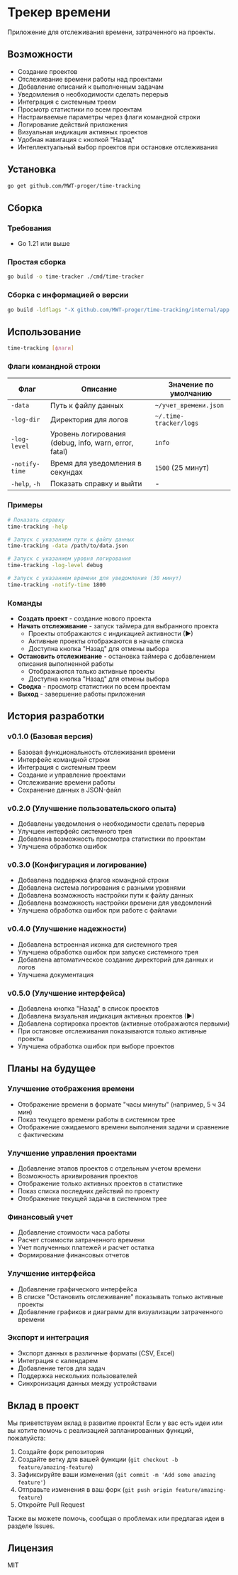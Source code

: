 # Трекер времени

Приложение для отслеживания времени, затраченного на проекты.

## Возможности

- Создание проектов
- Отслеживание времени работы над проектами
- Добавление описаний к выполненным задачам
- Уведомления о необходимости сделать перерыв
- Интеграция с системным треем
- Просмотр статистики по всем проектам
- Настраиваемые параметры через флаги командной строки
- Логирование действий приложения
- Визуальная индикация активных проектов
- Удобная навигация с кнопкой "Назад"
- Интеллектуальный выбор проектов при остановке отслеживания

## Установка

```bash
go get github.com/MWT-proger/time-tracking
```

## Сборка

### Требования
- Go 1.21 или выше

### Простая сборка
```bash
go build -o time-tracker ./cmd/time-tracker
```

### Сборка с информацией о версии
```bash
go build -ldflags "-X github.com/MWT-proger/time-tracking/internal/app.BuildDate=$(date -u +%Y-%m-%d) -X github.com/MWT-proger/time-tracking/internal/app.GitCommit=$(git rev-parse --short HEAD)" -o time-tracker ./cmd/time-tracker
```

## Использование

```bash
time-tracking [флаги]
```

### Флаги командной строки

| Флаг | Описание | Значение по умолчанию |
|------|----------|------------------------|
| `-data` | Путь к файлу данных | `~/учет_времени.json` |
| `-log-dir` | Директория для логов | `~/.time-tracker/logs` |
| `-log-level` | Уровень логирования (debug, info, warn, error, fatal) | `info` |
| `-notify-time` | Время для уведомления в секундах | `1500` (25 минут) |
| `-help`, `-h` | Показать справку и выйти | - |

### Примеры

```bash
# Показать справку
time-tracking -help

# Запуск с указанием пути к файлу данных
time-tracking -data /path/to/data.json

# Запуск с указанием уровня логирования
time-tracking -log-level debug

# Запуск с указанием времени для уведомления (30 минут)
time-tracking -notify-time 1800
```

### Команды

- **Создать проект** - создание нового проекта
- **Начать отслеживание** - запуск таймера для выбранного проекта
  - Проекты отображаются с индикацией активности (▶)
  - Активные проекты отображаются в начале списка
  - Доступна кнопка "Назад" для отмены выбора
- **Остановить отслеживание** - остановка таймера с добавлением описания выполненной работы
  - Отображаются только активные проекты
  - Доступна кнопка "Назад" для отмены выбора
- **Сводка** - просмотр статистики по всем проектам
- **Выход** - завершение работы приложения

## История разработки

### v0.1.0 (Базовая версия)
- Базовая функциональность отслеживания времени
- Интерфейс командной строки
- Интеграция с системным треем
- Создание и управление проектами
- Отслеживание времени работы
- Сохранение данных в JSON-файл

### v0.2.0 (Улучшение пользовательского опыта)
- Добавлены уведомления о необходимости сделать перерыв
- Улучшен интерфейс системного трея
- Добавлена возможность просмотра статистики по проектам
- Улучшена обработка ошибок

### v0.3.0 (Конфигурация и логирование)
- Добавлена поддержка флагов командной строки
- Добавлена система логирования с разными уровнями
- Добавлена возможность настройки пути к файлу данных
- Добавлена возможность настройки времени для уведомлений
- Улучшена обработка ошибок при работе с файлами

### v0.4.0 (Улучшение надежности)
- Добавлена встроенная иконка для системного трея
- Улучшена обработка ошибок при запуске системного трея
- Добавлена автоматическое создание директорий для данных и логов
- Улучшена документация

### v0.5.0 (Улучшение интерфейса)
- Добавлена кнопка "Назад" в список проектов
- Добавлена визуальная индикация активных проектов (▶)
- Добавлена сортировка проектов (активные отображаются первыми)
- При остановке отслеживания показываются только активные проекты
- Улучшена обработка ошибок при выборе проектов

## Планы на будущее

### Улучшение отображения времени
- Отображение времени в формате "часы минуты" (например, 5 ч 34 мин)
- Показ текущего времени работы в системном трее
- Отображение ожидаемого времени выполнения задачи и сравнение с фактическим

### Улучшение управления проектами
- Добавление этапов проектов с отдельным учетом времени
- Возможность архивирования проектов
- Отображение только активных проектов в статистике
- Показ списка последних действий по проекту
- Отображение текущей задачи в системном трее

### Финансовый учет
- Добавление стоимости часа работы
- Расчет стоимости затраченного времени
- Учет полученных платежей и расчет остатка
- Формирование финансовых отчетов

### Улучшение интерфейса
- Добавление графического интерфейса
- В списке "Остановить отслеживание" показывать только активные проекты
- Добавление графиков и диаграмм для визуализации затраченного времени

### Экспорт и интеграция
- Экспорт данных в различные форматы (CSV, Excel)
- Интеграция с календарем
- Добавление тегов для задач
- Поддержка нескольких пользователей
- Синхронизация данных между устройствами

## Вклад в проект

Мы приветствуем вклад в развитие проекта! Если у вас есть идеи или вы хотите помочь с реализацией запланированных функций, пожалуйста:

1. Создайте форк репозитория
2. Создайте ветку для вашей функции (`git checkout -b feature/amazing-feature`)
3. Зафиксируйте ваши изменения (`git commit -m 'Add some amazing feature'`)
4. Отправьте изменения в ваш форк (`git push origin feature/amazing-feature`)
5. Откройте Pull Request

Также вы можете помочь, сообщая о проблемах или предлагая идеи в разделе Issues.

## Лицензия

MIT
